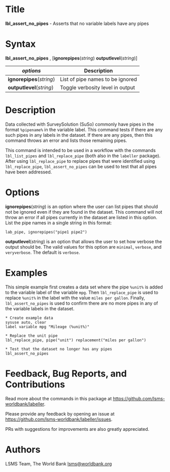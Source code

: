 # Title

__lbl_assert_no_pipes__ - Asserts that no variable labels have any pipes

# Syntax

__lbl_assert_no_pipes__ , [__**ig**norepipes__(_string_) __**out**putlevel__(_string_)]

| _options_ | Description |
|-----------|-------------|
| __**ig**norepipes__(_string_) | List of pipe names to be ignored |
| __**out**putlevel__(_string_) | Toggle verbosity level in output  |

# Description

Data collected with SurveySolution (SuSo) commonly have pipes
in the format `%pipename%` in the variable label.
This command tests if there are any such pipes
in any labels in the dataset.
If there are any pipes, then this command throws an error and lists those remaining pipes.

This command is intended to be used in a workflow with the commands
`lbl_list_pipes` and `lbl_replace_pipe` (both also in the `labeller` package).
After using `lbl_replace_pipe` to replace pipes that were
identified using `lbl_replace_pipe`,
`lbl_assert_no_pipes` can be used to test that all pipes
have been addressed.

# Options

__**ig**norepipes__(_string_) is an option where the user can
list pipes that should not be ignored
even if they are found in the dataset.
This command will not throw an error if all pipes currently
in the dataset are listed in this option.
List the pipe names in a single string in this format:

```
lab_pipe, ignorepipes("pipe1 pipe2")
```

__**out**putlevel__(_string_) is an option that allows the user to
set how verbose the output should be.
The valid values for this option are
`minimal`, `verbose`, and `veryverbose`. The default is `verbose`.

# Examples

This simple example first creates a data set where
the pipe `%unit%` is added to the variable label of the variable `mpg`.
Then `lbl_replace_pipe` is used to replace `%unit%` in the label with
the value `miles per gallon`.
Finally, `lbl_assert_no_pipes` is used to confirm there are
no more pipes in any of the variable labels in the dataset.

```
* Create example data
sysuse auto, clear
label variable mpg "Mileage (%unit%)"

* Replace the unit pipe
lbl_replace_pipe, pipe("unit") replacement("miles per gallon")

* Test that the dataset no longer has any pipes
lbl_assert_no_pipes
```

# Feedback, Bug Reports, and Contributions

Read more about the commands in this package at https://github.com/lsms-worldbank/labeller.

Please provide any feedback by opening an issue at https://github.com/lsms-worldbank/labeller/issues.

PRs with suggestions for improvements are also greatly appreciated.

# Authors

LSMS Team, The World Bank lsms@worldbank.org
